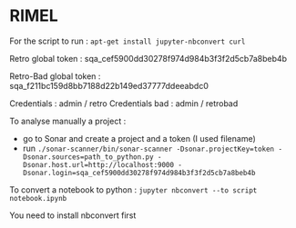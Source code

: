# RIMEL

For the script to run : 
`apt-get install jupyter-nbconvert curl`

Retro global token : sqa_cef5900dd30278f974d984b3f3f2d5cb7a8beb4b

Retro-Bad global token : sqa_f211bc159d8bb7188d22b149ed37777ddeeabdc0

Credentials : admin / retro
Credentials bad : admin / retrobad

To analyse manually a project :
- go to Sonar and create a project and a token (I used filename)
- run `./sonar-scanner/bin/sonar-scanner -Dsonar.projectKey=token -Dsonar.sources=path_to_python.py -Dsonar.host.url=http://localhost:9000 -Dsonar.login=sqa_cef5900dd30278f974d984b3f3f2d5cb7a8beb4b`

To convert a notebook to python :
`jupyter nbconvert --to script notebook.ipynb`

You need to install nbconvert first
